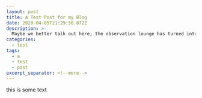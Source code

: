 ```yaml
---
layout: post
title: A Test Post for my Blog
date: 2020-04-05T21:29:50.072Z
description: >-
  Maybe we better talk out here; the observation lounge has turned into a swamp. Maybe if we felt any human loss as keenly as we feel one of those close to us, human history would be far less bloody. You did exactly what you had to do. You considered all your options, you tried every alternative and then you made the hard choice.
categories: 
  - test
tags:
  - a
  - test
  - post
excerpt_separator: <!--more-->
---
```


this is some text